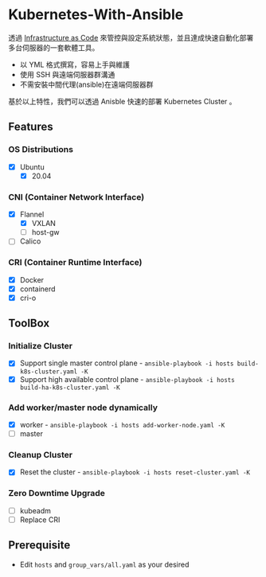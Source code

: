 # Kubernetes-With-Ansible

透過 [Infrastructure as Code](https://en.wikipedia.org/wiki/Infrastructure_as_code) 來管控與設定系統狀態，並且達成快速自動化部署多台伺服器的一套軟體工具。

- 以 YML 格式撰寫，容易上手與維護
- 使用 SSH 與遠端伺服器群溝通
- 不需安裝中間代理(ansible)在遠端伺服器群

基於以上特性，我們可以透過 Anisble 快速的部署 Kubernetes Cluster 。

## Features

### OS Distributions

- [X] Ubuntu 
  - [X] 20.04
<!-- - [ ] CentOS -->

### CNI (Container Network Interface)
- [x] Flannel
  - [x] VXLAN
  - [ ] host-gw
- [ ] Calico

### CRI (Container Runtime Interface)
- [X] Docker
- [X] containerd
- [X] cri-o

## ToolBox

### Initialize Cluster

- [X] Support single master control plane - `ansible-playbook -i hosts build-k8s-cluster.yaml -K`
- [X] Support high available control plane - `ansible-playbook -i hosts build-ha-k8s-cluster.yaml -K`

### Add worker/master node dynamically
- [X] worker - `ansible-playbook -i hosts add-worker-node.yaml -K`
- [ ] master

### Cleanup Cluster
- [X] Reset the cluster - `ansible-playbook -i hosts reset-cluster.yaml -K`

### Zero Downtime Upgrade

- [ ] kubeadm
- [ ] Replace CRI

## Prerequisite

- Edit `hosts` and `group_vars/all.yaml` as your desired 
